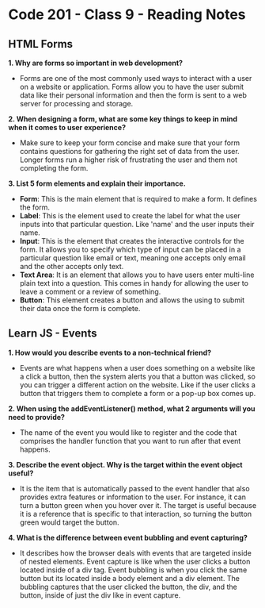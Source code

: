 # Code 201 - Class 9 - Reading Notes

## HTML Forms

**1. Why are forms so important in web development?**

- Forms are one of the most commonly used ways to interact with a user on a website or application. Forms allow you to have the user submit data like their personal information and then the form is sent to a web server for processing and storage.

**2. When designing a form, what are some key things to keep in mind when it comes to user experience?**

- Make sure to keep your form concise and make sure that your form contains questions for gathering the right set of data from the user. Longer forms run a higher risk of frustrating the user and them not completing the form.

**3. List 5 form elements and explain their importance.**

- **Form**: This is the main element that is required to make a form. It defines the form.
- **Label**: This is the element used to create the label for what the user inputs into that particular question. Like 'name' and the user inputs their name.
- **Input**: This is the element that creates the interactive controls for the form. It allows you to specify which type of input can be placed in a particular question like email or text, meaning one accepts only email and the other accepts only text.
- **Text Area**: It is an element that allows you to have users enter multi-line plain text into a question. This comes in handy for allowing the user to leave a comment or a review of something.
- **Button**: This element creates a button and allows the using to submit their data once the form is complete.

## Learn JS - Events

**1. How would you describe events to a non-technical friend?**

- Events are what happens when a user does something on a website like a click a button, then the system alerts you that a button was clicked, so you can trigger a different action on the website. Like if the user clicks a button that triggers them to complete a form or a pop-up box comes up.

**2. When using the addEventListener() method, what 2 arguments will you need to provide?**

- The name of the event you would like to register and the code that comprises the handler function that you want to run after that event happens.

**3. Describe the event object. Why is the target within the event object useful?**

- It is the item that is automatically passed to the event handler that also provides extra features or information to the user. For instance, it can turn a button green when you hover over it. The target is useful because it is a reference that is specific to that interaction, so turning the button green would target the button.

**4. What is the difference between event bubbling and event capturing?**

- It describes how the browser deals with events that are targeted inside of nested elements. Event capture is like when the user clicks a button located inside of a div tag. Event bubbling is when you click the same button but its located inside a body element and a div element. The bubbling captures that the user clicked the button, the div, and the button, inside of just the div like in event capture.
